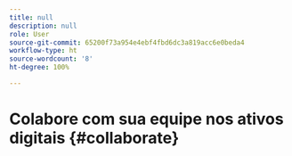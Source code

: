 ```yaml
---
title: null
description: null
role: User
source-git-commit: 65200f73a954e4ebf4fbd6dc3a819acc6e0beda4
workflow-type: ht
source-wordcount: '8'
ht-degree: 100%

---
```



# Colabore com sua equipe nos ativos digitais {#collaborate}

